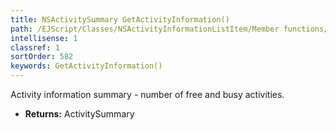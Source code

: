 ```yaml
---
title: NSActivitySummary GetActivityInformation()
path: /EJScript/Classes/NSActivityInformationListItem/Member functions/NSActivitySummary GetActivityInformation()
intellisense: 1
classref: 1
sortOrder: 582
keywords: GetActivityInformation()
---
```



Activity information summary - number of free and busy activities.



* **Returns:** ActivitySummary


